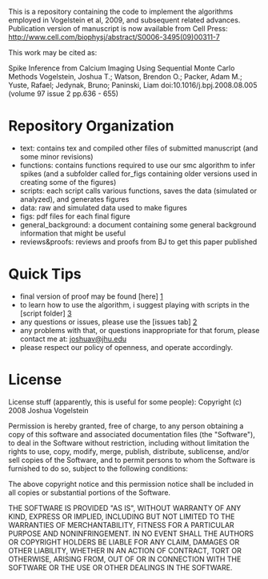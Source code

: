 This is a repository containing the code to implement the algorithms employed in Vogelstein et al, 2009, and subsequent related advances.  Publication version of manuscript is now available from Cell Press: http://www.cell.com/biophysj/abstract/S0006-3495(09)00311-7

This work may be cited as:

Spike Inference from Calcium Imaging Using Sequential Monte Carlo Methods
Vogelstein, Joshua T.; Watson, Brendon O.; Packer, Adam M.; Yuste, Rafael; Jedynak, Bruno; Paninski, Liam
doi:10.1016/j.bpj.2008.08.005 (volume 97 issue 2 pp.636 - 655)


Repository Organization
=======================

* text: contains tex and compiled other files of submitted manuscript (and some minor revisions) 
* functions: contains functions required to use our smc algorithm to infer spikes (and a subfolder called for_figs containing older versions used in creating some of the figures)
* scripts: each script calls various functions, saves the data (simulated or analyzed), and generates figures
* data: raw and simulated data used to make figures
* figs: pdf files for each final figure
* general_background: a document containing some general background information that might be useful
* reviews&proofs: reviews and proofs from BJ to get this paper published

Quick Tips
==========

* final version of proof may be found [here] [1] 
* to learn how to use the algorithm, i suggest playing with scripts in the [script folder] [3]
* any questions or issues, please use the [issues tab] [2]
* any problems with that, or questions inappropriate for that forum, please contact me at: joshuav@jhu.edu
* please respect our policy of openness, and operate accordingly.

[1]: http://github.com/jovo/smc-oopsi/raw/master/reviews&proofs/proof_v6.pdf "here"
[2]: http://github.com/jovo/smc-oopsi/issues "issues tab"
[3]: http://github.com/jovo/smc-oopsi/tree/master/scripts "scripts folder"

License
=======

License stuff (apparently, this is useful for some people):
Copyright (c) 2008 Joshua Vogelstein

Permission is hereby granted, free of charge, to any person obtaining a copy
of this software and associated documentation files (the "Software"), to deal
in the Software without restriction, including without limitation the rights
to use, copy, modify, merge, publish, distribute, sublicense, and/or sell
copies of the Software, and to permit persons to whom the Software is
furnished to do so, subject to the following conditions:

The above copyright notice and this permission notice shall be included in
all copies or substantial portions of the Software.

THE SOFTWARE IS PROVIDED "AS IS", WITHOUT WARRANTY OF ANY KIND, EXPRESS OR
IMPLIED, INCLUDING BUT NOT LIMITED TO THE WARRANTIES OF MERCHANTABILITY,
FITNESS FOR A PARTICULAR PURPOSE AND NONINFRINGEMENT. IN NO EVENT SHALL THE
AUTHORS OR COPYRIGHT HOLDERS BE LIABLE FOR ANY CLAIM, DAMAGES OR OTHER
LIABILITY, WHETHER IN AN ACTION OF CONTRACT, TORT OR OTHERWISE, ARISING FROM,
OUT OF OR IN CONNECTION WITH THE SOFTWARE OR THE USE OR OTHER DEALINGS IN
THE SOFTWARE.